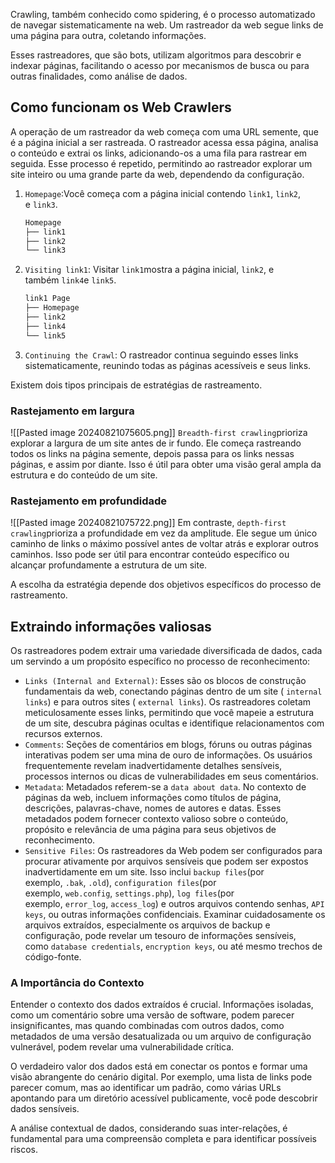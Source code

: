 Crawling, também conhecido como spidering, é o processo automatizado de navegar sistematicamente na web. Um rastreador da web segue links de uma página para outra, coletando informações.

Esses rastreadores, que são bots, utilizam algoritmos para descobrir e indexar páginas, facilitando o acesso por mecanismos de busca ou para outras finalidades, como análise de dados.

## Como funcionam os Web Crawlers
A operação de um rastreador da web começa com uma URL semente, que é a página inicial a ser rastreada. O rastreador acessa essa página, analisa o conteúdo e extrai os links, adicionando-os a uma fila para rastrear em seguida. Esse processo é repetido, permitindo ao rastreador explorar um site inteiro ou uma grande parte da web, dependendo da configuração.

1. `Homepage`:Você começa com a página inicial contendo `link1`, `link2`, e `link3`.
    ```txt
    Homepage
    ├── link1
    ├── link2
    └── link3
    ```

2. `Visiting link1`: Visitar `link1`mostra a página inicial, `link2`, e também `link4`e `link5`.
	```txt
    link1 Page
    ├── Homepage
    ├── link2
    ├── link4
    └── link5
	```

3. `Continuing the Crawl`: O rastreador continua seguindo esses links sistematicamente, reunindo todas as páginas acessíveis e seus links.

Existem dois tipos principais de estratégias de rastreamento.

### Rastejamento em largura
![[Pasted image 20240821075605.png]]
`Breadth-first crawling`prioriza explorar a largura de um site antes de ir fundo. Ele começa rastreando todos os links na página semente, depois passa para os links nessas páginas, e assim por diante. Isso é útil para obter uma visão geral ampla da estrutura e do conteúdo de um site.

### Rastejamento em profundidade
![[Pasted image 20240821075722.png]]
Em contraste, `depth-first crawling`prioriza a profundidade em vez da amplitude. Ele segue um único caminho de links o máximo possível antes de voltar atrás e explorar outros caminhos. Isso pode ser útil para encontrar conteúdo específico ou alcançar profundamente a estrutura de um site.

A escolha da estratégia depende dos objetivos específicos do processo de rastreamento.

## Extraindo informações valiosas
Os rastreadores podem extrair uma variedade diversificada de dados, cada um servindo a um propósito específico no processo de reconhecimento:

- `Links (Internal and External)`: Esses são os blocos de construção fundamentais da web, conectando páginas dentro de um site ( `internal links`) e para outros sites ( `external links`). Os rastreadores coletam meticulosamente esses links, permitindo que você mapeie a estrutura de um site, descubra páginas ocultas e identifique relacionamentos com recursos externos.
- `Comments`: Seções de comentários em blogs, fóruns ou outras páginas interativas podem ser uma mina de ouro de informações. Os usuários frequentemente revelam inadvertidamente detalhes sensíveis, processos internos ou dicas de vulnerabilidades em seus comentários.
- `Metadata`: Metadados referem-se a `data about data`. No contexto de páginas da web, incluem informações como títulos de página, descrições, palavras-chave, nomes de autores e datas. Esses metadados podem fornecer contexto valioso sobre o conteúdo, propósito e relevância de uma página para seus objetivos de reconhecimento.
- `Sensitive Files`: Os rastreadores da Web podem ser configurados para procurar ativamente por arquivos sensíveis que podem ser expostos inadvertidamente em um site. Isso inclui `backup files`(por exemplo, `.bak`, `.old`), `configuration files`(por exemplo, `web.config`, `settings.php`), `log files`(por exemplo, `error_log`, `access_log`) e outros arquivos contendo senhas, `API keys`, ou outras informações confidenciais. Examinar cuidadosamente os arquivos extraídos, especialmente os arquivos de backup e configuração, pode revelar um tesouro de informações sensíveis, como `database credentials`, `encryption keys`, ou até mesmo trechos de código-fonte.
### A Importância do Contexto

Entender o contexto dos dados extraídos é crucial. Informações isoladas, como um comentário sobre uma versão de software, podem parecer insignificantes, mas quando combinadas com outros dados, como metadados de uma versão desatualizada ou um arquivo de configuração vulnerável, podem revelar uma vulnerabilidade crítica.

O verdadeiro valor dos dados está em conectar os pontos e formar uma visão abrangente do cenário digital. Por exemplo, uma lista de links pode parecer comum, mas ao identificar um padrão, como várias URLs apontando para um diretório acessível publicamente, você pode descobrir dados sensíveis.

A análise contextual de dados, considerando suas inter-relações, é fundamental para uma compreensão completa e para identificar possíveis riscos.



































